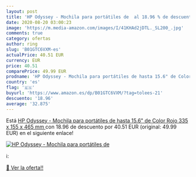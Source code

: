 ```yaml
---
layout: post
title: 'HP Odyssey - Mochila para portátiles de  al 18.96 % de descuento'
date: 2020-08-20 03:00:23
image: 'https://m.media-amazon.com/images/I/41KHAd2jDTL._SL200_.jpg'
comments: true
category: ofertas
author: ring
slug: 'B01GTC6VXM-es'
actualPrice: 40.51 EUR
currency: EUR
price: 40.51
comparePrice: 49.99 EUR
prodname: 'HP Odyssey - Mochila para portátiles de hasta 15.6" de Color Rojo  335 x 155 x 465 mm '
country: 'es'
flag: '🇪🇸'
buyurl: 'https://www.amazon.es/dp/B01GTC6VXM/?tag=tolees-21'
descuento: '18.96'
average: '32.875'
---
```


Está [HP Odyssey - Mochila para portátiles de hasta 15.6" de Color Rojo  335 x 155 x 465 mm ](https://www.amazon.es/dp/B01GTC6VXM/?tag=tolees-21) con 18.96 de descuento por 40.51 EUR (original: 49.99 EUR) en el siguiente enlace!

[![HP Odyssey - Mochila para portátiles de ](https://m.media-amazon.com/images/I/41KHAd2jDTL._SL200_.jpg)](https://www.amazon.es/dp/B01GTC6VXM/?tag=tolees-21)

ℹ️:


[🛒 Ver la oferta!!](https://www.amazon.es/dp/B01GTC6VXM/?tag=tolees-21)
